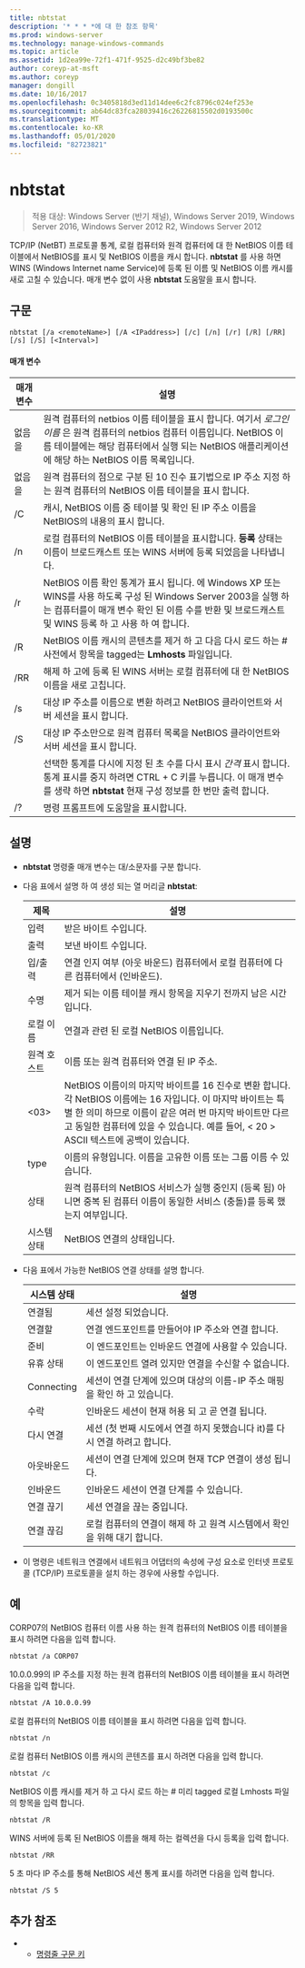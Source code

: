 ```yaml
---
title: nbtstat
description: '* * * *에 대 한 참조 항목'
ms.prod: windows-server
ms.technology: manage-windows-commands
ms.topic: article
ms.assetid: 1d2ea99e-72f1-471f-9525-d2c49bf3be82
author: coreyp-at-msft
ms.author: coreyp
manager: dongill
ms.date: 10/16/2017
ms.openlocfilehash: 0c3405818d3ed11d14dee6c2fc8796c024ef253e
ms.sourcegitcommit: ab64dc83fca28039416c26226815502d0193500c
ms.translationtype: MT
ms.contentlocale: ko-KR
ms.lasthandoff: 05/01/2020
ms.locfileid: "82723821"
---
```

# <a name="nbtstat"></a>nbtstat

> 적용 대상: Windows Server (반기 채널), Windows Server 2019, Windows Server 2016, Windows Server 2012 R2, Windows Server 2012

TCP/IP (NetBT) 프로토콜 통계, 로컬 컴퓨터와 원격 컴퓨터에 대 한 NetBIOS 이름 테이블에서 NetBIOS를 표시 및 NetBIOS 이름을 캐시 합니다. **nbtstat** 를 사용 하면 WINS (Windows Internet name Service)에 등록 된 이름 및 NetBIOS 이름 캐시를 새로 고칠 수 있습니다. 매개 변수 없이 사용 **nbtstat** 도움말을 표시 합니다. 

## <a name="syntax"></a>구문

```
nbtstat [/a <remoteName>] [/A <IPaddress>] [/c] [/n] [/r] [/R] [/RR] [/s] [/S] [<Interval>]
```

#### <a name="parameters"></a>매개 변수

|    매개 변수    |                                                                                                                         설명                                                                                                                         |
|-----------------|-------------------------------------------------------------------------------------------------------------------------------------------------------------------------------------------------------------------------------------------------------------|
| 없음을<remoteName> |    원격 컴퓨터의 netbios 이름 테이블을 표시 합니다. 여기서 *로그인 이름* 은 원격 컴퓨터의 netbios 컴퓨터 이름입니다. NetBIOS 이름 테이블에는 해당 컴퓨터에서 실행 되는 NetBIOS 애플리케이션에 해당 하는 NetBIOS 이름 목록입니다.     |
| 없음을<IPaddress>  |                                                           원격 컴퓨터의 점으로 구분 된 10 진수 표기법으로 IP 주소 지정 하는 원격 컴퓨터의 NetBIOS 이름 테이블을 표시 합니다.                                                            |
|       /C        |                                                                        캐시, NetBIOS 이름 중 테이블 및 확인 된 IP 주소 이름을 NetBIOS의 내용의 표시 합니다.                                                                         |
|       /n        |                                            로컬 컴퓨터의 NetBIOS 이름 테이블을 표시합니다. **등록** 상태는 이름이 브로드캐스트 또는 WINS 서버에 등록 되었음을 나타냅니다.                                             |
|       /r        |      NetBIOS 이름 확인 통계가 표시 됩니다. 에 Windows XP 또는 WINS를 사용 하도록 구성 된 Windows Server 2003을 실행 하는 컴퓨터를이 매개 변수 확인 된 이름 수를 반환 및 브로드캐스트 및 WINS 등록 하 고 사용 하 여 합니다.       |
|       /R        |                                                                      NetBIOS 이름 캐시의 콘텐츠를 제거 하 고 다음 다시 로드 하는 # 사전에서 항목을 tagged는 **Lmhosts** 파일입니다.                                                                      |
|       /RR       |                                                                           해제 하 고에 등록 된 WINS 서버는 로컬 컴퓨터에 대 한 NetBIOS 이름을 새로 고칩니다.                                                                            |
|       /s        |                                                                          대상 IP 주소를 이름으로 변환 하려고 NetBIOS 클라이언트와 서버 세션을 표시 합니다.                                                                           |
|       /S        |                                                                          대상 IP 주소만으로 원격 컴퓨터 목록을 NetBIOS 클라이언트와 서버 세션을 표시 합니다.                                                                          |
|   <Interval>    | 선택한 통계를 다시에 지정 된 초 수를 다시 표시 *간격* 표시 합니다. 통계 표시를 중지 하려면 CTRL + C 키를 누릅니다. 이 매개 변수를 생략 하면 **nbtstat** 현재 구성 정보를 한 번만 출력 합니다. |
|       /?        |                                                                                                            명령 프롬프트에 도움말을 표시합니다.                                                                                                             |

## <a name="remarks"></a>설명

-   **nbtstat** 명령줄 매개 변수는 대/소문자를 구분 합니다.

-   다음 표에서 설명 하 여 생성 되는 열 머리글 **nbtstat**:

    |제목|설명|
    |------|--------|
    |입력|받은 바이트 수입니다.|
    |출력|보낸 바이트 수입니다.|
    |입/출력|연결 인지 여부 (아웃 바운드) 컴퓨터에서 로컬 컴퓨터에 다른 컴퓨터에서 (인바운드).|
    |수명|제거 되는 이름 테이블 캐시 항목을 지우기 전까지 남은 시간입니다.|
    |로컬 이름|연결과 관련 된 로컬 NetBIOS 이름입니다.|
    |원격 호스트|이름 또는 원격 컴퓨터와 연결 된 IP 주소.|
    |<03>|NetBIOS 이름이의 마지막 바이트를 16 진수로 변환 합니다. 각 NetBIOS 이름에는 16 자입니다. 이 마지막 바이트는 특별 한 의미 하므로 이름이 같은 여러 번 마지막 바이트만 다르고 동일한 컴퓨터에 있을 수 있습니다. 예를 들어, < 20 > ASCII 텍스트에 공백이 있습니다.|
    |type|이름의 유형입니다. 이름을 고유한 이름 또는 그룹 이름 수 있습니다.|
    |상태|원격 컴퓨터의 NetBIOS 서비스가 실행 중인지 (등록 됨) 아니면 중복 된 컴퓨터 이름이 동일한 서비스 (충돌)를 등록 했는지 여부입니다.|
    |시스템 상태|NetBIOS 연결의 상태입니다.|

-   다음 표에서 가능한 NetBIOS 연결 상태를 설명 합니다.

    |시스템 상태|설명|
    |-----|--------|
    |연결됨|세션 설정 되었습니다.|
    |연결할|연결 엔드포인트를 만들어야 IP 주소와 연결 합니다.|
    |준비|이 엔드포인트는 인바운드 연결에 사용할 수 있습니다.|
    |유휴 상태|이 엔드포인트 열려 있지만 연결을 수신할 수 없습니다.|
    |Connecting|세션이 연결 단계에 있으며 대상의 이름-IP 주소 매핑을 확인 하 고 있습니다.|
    |수락|인바운드 세션이 현재 허용 되 고 곧 연결 됩니다.|
    |다시 연결|세션 (첫 번째 시도에서 연결 하지 못했습니다 it)를 다시 연결 하려고 합니다.|
    |아웃바운드|세션이 연결 단계에 있으며 현재 TCP 연결이 생성 됩니다.|
    |인바운드|인바운드 세션이 연결 단계를 수 있습니다.|
    |연결 끊기|세션 연결을 끊는 중입니다.|
    |연결 끊김|로컬 컴퓨터의 연결이 해제 하 고 원격 시스템에서 확인을 위해 대기 합니다.|

-   이 명령은 네트워크 연결에서 네트워크 어댑터의 속성에 구성 요소로 인터넷 프로토콜 (TCP/IP) 프로토콜을 설치 하는 경우에 사용할 수입니다.

## <a name="examples"></a>예
CORP07의 NetBIOS 컴퓨터 이름 사용 하는 원격 컴퓨터의 NetBIOS 이름 테이블을 표시 하려면 다음을 입력 합니다.

```
nbtstat /a CORP07
```

10.0.0.99의 IP 주소를 지정 하는 원격 컴퓨터의 NetBIOS 이름 테이블을 표시 하려면 다음을 입력 합니다.

```
nbtstat /A 10.0.0.99
```

로컬 컴퓨터의 NetBIOS 이름 테이블을 표시 하려면 다음을 입력 합니다.

```
nbtstat /n
```

로컬 컴퓨터 NetBIOS 이름 캐시의 콘텐츠를 표시 하려면 다음을 입력 합니다.

```
nbtstat /c
```

NetBIOS 이름 캐시를 제거 하 고 다시 로드 하는 # 미리 tagged 로컬 Lmhosts 파일의 항목을 입력 합니다.

```
nbtstat /R
```

WINS 서버에 등록 된 NetBIOS 이름을 해제 하는 컬렉션을 다시 등록을 입력 합니다.

```
nbtstat /RR
```

5 초 마다 IP 주소를 통해 NetBIOS 세션 통계 표시를 하려면 다음을 입력 합니다.

```
nbtstat /S 5
```

## <a name="additional-references"></a>추가 참조

-   - [명령줄 구문 키](command-line-syntax-key.md)


